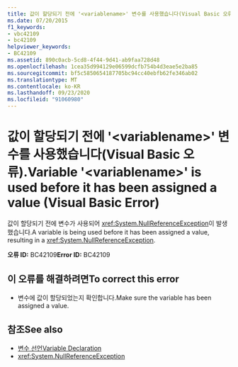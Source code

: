 ```yaml
---
title: 값이 할당되기 전에 '<variablename>' 변수를 사용했습니다(Visual Basic 오류).
ms.date: 07/20/2015
f1_keywords:
- vbc42109
- bc42109
helpviewer_keywords:
- BC42109
ms.assetid: 890c0acb-5cd8-4f44-9d41-ab9faa728d48
ms.openlocfilehash: 1cea35d994129e06599dcfb754b4d3eae5e2ba85
ms.sourcegitcommit: bf5c5850654187705bc94cc40ebfb62fe346ab02
ms.translationtype: MT
ms.contentlocale: ko-KR
ms.lasthandoff: 09/23/2020
ms.locfileid: "91060980"
---
```

# <a name="variable-variablename-is-used-before-it-has-been-assigned-a-value-visual-basic-error"></a><span data-ttu-id="22f5c-102">값이 할당되기 전에 '\<variablename>' 변수를 사용했습니다(Visual Basic 오류).</span><span class="sxs-lookup"><span data-stu-id="22f5c-102">Variable '\<variablename>' is used before it has been assigned a value (Visual Basic Error)</span></span>

<span data-ttu-id="22f5c-103">값이 할당되기 전에 변수가 사용되어 <xref:System.NullReferenceException>이 발생했습니다.</span><span class="sxs-lookup"><span data-stu-id="22f5c-103">A variable is being used before it has been assigned a value, resulting in a <xref:System.NullReferenceException>.</span></span>  
  
 <span data-ttu-id="22f5c-104">**오류 ID:** BC42109</span><span class="sxs-lookup"><span data-stu-id="22f5c-104">**Error ID:** BC42109</span></span>  
  
## <a name="to-correct-this-error"></a><span data-ttu-id="22f5c-105">이 오류를 해결하려면</span><span class="sxs-lookup"><span data-stu-id="22f5c-105">To correct this error</span></span>  
  
- <span data-ttu-id="22f5c-106">변수에 값이 할당되었는지 확인합니다.</span><span class="sxs-lookup"><span data-stu-id="22f5c-106">Make sure the variable has been assigned a value.</span></span>  
  
## <a name="see-also"></a><span data-ttu-id="22f5c-107">참조</span><span class="sxs-lookup"><span data-stu-id="22f5c-107">See also</span></span>

- [<span data-ttu-id="22f5c-108">변수 선언</span><span class="sxs-lookup"><span data-stu-id="22f5c-108">Variable Declaration</span></span>](../programming-guide/language-features/variables/variable-declaration.md)
- <xref:System.NullReferenceException>
